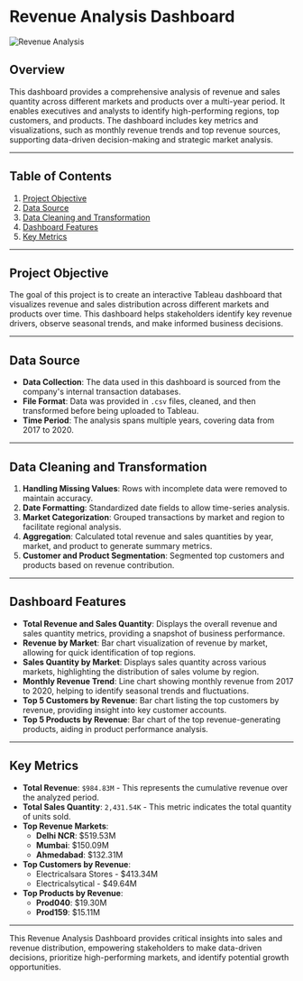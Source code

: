 # Revenue Analysis Dashboard

![Revenue Analysis](./path/to/your/image.png)

## Overview
This dashboard provides a comprehensive analysis of revenue and sales quantity across different markets and products over a multi-year period. It enables executives and analysts to identify high-performing regions, top customers, and products. The dashboard includes key metrics and visualizations, such as monthly revenue trends and top revenue sources, supporting data-driven decision-making and strategic market analysis.

---

## Table of Contents
1. [Project Objective](#project-objective)
2. [Data Source](#data-source)
3. [Data Cleaning and Transformation](#data-cleaning-and-transformation)
4. [Dashboard Features](#dashboard-features)
5. [Key Metrics](#key-metrics)

---

## Project Objective
The goal of this project is to create an interactive Tableau dashboard that visualizes revenue and sales distribution across different markets and products over time. This dashboard helps stakeholders identify key revenue drivers, observe seasonal trends, and make informed business decisions.

---

## Data Source
- **Data Collection**: The data used in this dashboard is sourced from the company's internal transaction databases.
- **File Format**: Data was provided in `.csv` files, cleaned, and then transformed before being uploaded to Tableau.
- **Time Period**: The analysis spans multiple years, covering data from 2017 to 2020.

---

## Data Cleaning and Transformation
1. **Handling Missing Values**: Rows with incomplete data were removed to maintain accuracy.
2. **Date Formatting**: Standardized date fields to allow time-series analysis.
3. **Market Categorization**: Grouped transactions by market and region to facilitate regional analysis.
4. **Aggregation**: Calculated total revenue and sales quantities by year, market, and product to generate summary metrics.
5. **Customer and Product Segmentation**: Segmented top customers and products based on revenue contribution.

---

## Dashboard Features
- **Total Revenue and Sales Quantity**: Displays the overall revenue and sales quantity metrics, providing a snapshot of business performance.
- **Revenue by Market**: Bar chart visualization of revenue by market, allowing for quick identification of top regions.
- **Sales Quantity by Market**: Displays sales quantity across various markets, highlighting the distribution of sales volume by region.
- **Monthly Revenue Trend**: Line chart showing monthly revenue from 2017 to 2020, helping to identify seasonal trends and fluctuations.
- **Top 5 Customers by Revenue**: Bar chart listing the top customers by revenue, providing insight into key customer accounts.
- **Top 5 Products by Revenue**: Bar chart of the top revenue-generating products, aiding in product performance analysis.

---

## Key Metrics
- **Total Revenue**: `$984.83M` - This represents the cumulative revenue over the analyzed period.
- **Total Sales Quantity**: `2,431.54K` - This metric indicates the total quantity of units sold.
- **Top Revenue Markets**:
  - **Delhi NCR**: $519.53M
  - **Mumbai**: $150.09M
  - **Ahmedabad**: $132.31M
- **Top Customers by Revenue**:
  - Electricalsara Stores - $413.34M
  - Electricalsytical - $49.64M
- **Top Products by Revenue**:
  - **Prod040**: $19.30M
  - **Prod159**: $15.11M

---

This Revenue Analysis Dashboard provides critical insights into sales and revenue distribution, empowering stakeholders to make data-driven decisions, prioritize high-performing markets, and identify potential growth opportunities.
